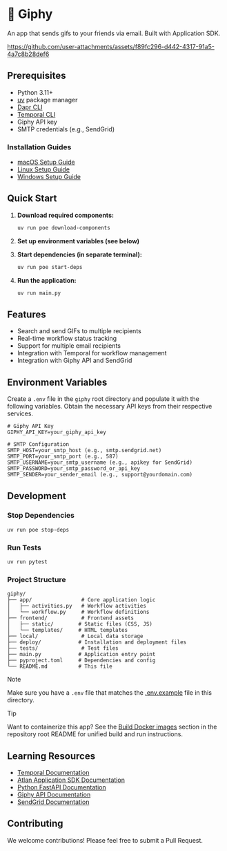 # 🤡 Giphy

An app that sends gifs to your friends via email. Built with Application SDK.

https://github.com/user-attachments/assets/f89fc296-d442-4317-91a5-4a7c8b28def6

## Prerequisites

- Python 3.11+
- [uv](https://docs.astral.sh/uv/) package manager
- [Dapr CLI](https://docs.dapr.io/getting-started/install-dapr-cli/)
- [Temporal CLI](https://docs.temporal.io/cli)
- Giphy API key
- SMTP credentials (e.g., SendGrid)

### Installation Guides
- [macOS Setup Guide](https://github.com/atlanhq/application-sdk/blob/main/docs/docs/setup/MAC.md)
- [Linux Setup Guide](https://github.com/atlanhq/application-sdk/blob/main/docs/docs/setup/LINUX.md)
- [Windows Setup Guide](https://github.com/atlanhq/application-sdk/blob/main/docs/docs/setup/WINDOWS.md)

## Quick Start

1. **Download required components:**
   ```bash
   uv run poe download-components
   ```

2. **Set up environment variables (see below)**

3. **Start dependencies (in separate terminal):**
   ```bash
   uv run poe start-deps
   ```

4. **Run the application:**
   ```bash
   uv run main.py
   ```

## Features

- Search and send GIFs to multiple recipients
- Real-time workflow status tracking
- Support for multiple email recipients
- Integration with Temporal for workflow management
- Integration with Giphy API and SendGrid

## Environment Variables

Create a `.env` file in the `giphy` root directory and populate it with the following variables. Obtain the necessary API keys from their respective services.

```env
# Giphy API Key
GIPHY_API_KEY=your_giphy_api_key

# SMTP Configuration
SMTP_HOST=your_smtp_host (e.g., smtp.sendgrid.net)
SMTP_PORT=your_smtp_port (e.g., 587)
SMTP_USERNAME=your_smtp_username (e.g., apikey for SendGrid)
SMTP_PASSWORD=your_smtp_password_or_api_key
SMTP_SENDER=your_sender_email (e.g., support@yourdomain.com)
```

## Development

### Stop Dependencies
```bash
uv run poe stop-deps
```

### Run Tests
```bash
uv run pytest
```

### Project Structure

```
giphy/
├── app/                # Core application logic
│   ├── activities.py   # Workflow activities
│   └── workflow.py     # Workflow definitions
├── frontend/           # Frontend assets
│   ├── static/        # Static files (CSS, JS)
│   └── templates/     # HTML templates
├── local/              # Local data storage
├── deploy/            # Installation and deployment files
├── tests/              # Test files
├── main.py            # Application entry point
├── pyproject.toml     # Dependencies and config
└── README.md          # This file
```

> [!NOTE]
> Make sure you have a `.env` file that matches the [.env.example](.env.example) file in this directory.

> [!TIP]
> Want to containerize this app? See the [Build Docker images](https://github.com/atlanhq/atlan-sample-apps/tree/main/README.md#build-docker-images) section in the repository root README for unified build and run instructions.


## Learning Resources

- [Temporal Documentation](https://docs.temporal.io/)
- [Atlan Application SDK Documentation](https://github.com/atlanhq/application-sdk/tree/main/docs)
- [Python FastAPI Documentation](https://fastapi.tiangolo.com/)
- [Giphy API Documentation](https://developers.giphy.com/docs/api)
- [SendGrid Documentation](https://docs.sendgrid.com/)

## Contributing

We welcome contributions! Please feel free to submit a Pull Request.
